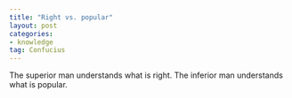 ```yaml
---
title: "Right vs. popular"
layout: post
categories:
- knowledge
tag: Confucius
---
```


The superior man understands what is right. The inferior man understands what is popular.